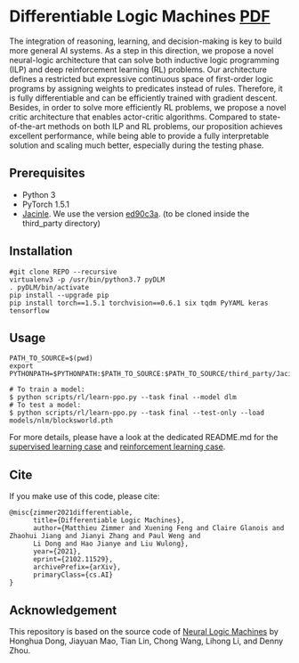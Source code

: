 # Differentiable Logic Machines [PDF](https://arxiv.org/abs/2102.11529)
The integration of reasoning, learning, and decision-making is key to build more general AI systems.
As a step in this direction, we propose a novel neural-logic architecture that can solve both inductive logic programming (ILP) and deep reinforcement learning (RL) problems.
Our architecture defines a restricted but expressive continuous space of first-order logic programs by assigning weights to predicates instead of rules.
Therefore, it is fully differentiable and can be efficiently trained with gradient descent.
Besides, in order to solve more efficiently RL problems, we propose a novel critic architecture that enables actor-critic algorithms.
Compared to state-of-the-art methods on both ILP and RL problems, our proposition achieves excellent performance, while being able to provide a fully interpretable solution and scaling much better, especially during the testing phase.

## Prerequisites
* Python 3
* PyTorch 1.5.1
* [Jacinle](https://github.com/vacancy/Jacinle). 
  We use the version [ed90c3a](https://github.com/vacancy/Jacinle/tree/ed90c3a70a133eb9c6c2f4ea2cc3d907de7ffd57). 
  (to be cloned inside the third_party directory)

## Installation

```
#git clone REPO --recursive
virtualenv3 -p /usr/bin/python3.7 pyDLM
. pyDLM/bin/activate
pip install --upgrade pip
pip install torch==1.5.1 torchvision==0.6.1 six tqdm PyYAML keras tensorflow
```

## Usage

``` shell
PATH_TO_SOURCE=$(pwd)
export PYTHONPATH=$PYTHONPATH:$PATH_TO_SOURCE:$PATH_TO_SOURCE/third_party/Jacinle/

# To train a model:
$ python scripts/rl/learn-ppo.py --task final --model dlm
# To test a model:
$ python scripts/rl/learn-ppo.py --task final --test-only --load models/nlm/blocksworld.pth
```
For more details, please have a look at the dedicated README.md for the [supervised learning case](scripts/supervised/) and [reinforcement learning case](scripts/rl/).

## Cite

If you make use of this code, please cite:

```
@misc{zimmer2021differentiable,
      title={Differentiable Logic Machines}, 
      author={Matthieu Zimmer and Xuening Feng and Claire Glanois and Zhaohui Jiang and Jianyi Zhang and Paul Weng and 
      Li Dong and Hao Jianye and Liu Wulong},
      year={2021},
      eprint={2102.11529},
      archivePrefix={arXiv},
      primaryClass={cs.AI}
}
``` 

## Acknowledgement

This repository is based on the source code of [Neural Logic Machines](https://github.com/google/neural-logic-machines/) 
by Honghua Dong, Jiayuan Mao, Tian Lin, Chong Wang, Lihong Li, and Denny Zhou.
